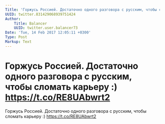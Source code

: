 ```yaml
---
Title: 'Горжусь Россией. Достаточно одного разговора с русским, чтобы сломать карьеру :) https://t.co/RE8UAbwrt2'
UUID: twitter.831429068939751424
Author:
    Title: Balancer
    UUID: twitter.user.balancer73
Date: 'Tue, 14 Feb 2017 12:05:11 +0300'
Type: Post
Markup: Text
---
```


# Горжусь Россией. Достаточно одного разговора с русским, чтобы сломать карьеру :) https://t.co/RE8UAbwrt2

Горжусь Россией. Достаточно одного разговора с русским,
чтобы сломать карьеру :) https://t.co/RE8UAbwrt2